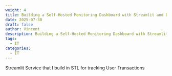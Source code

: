 ```yaml
---
weight: 4
title: Building a Self-Hosted Monitoring Dashboard with Streamlit and Django
date: 2025-07-30
draft: false
author: Vincent
description: Building a Self-Hosted Monitoring Dashboard with Streamlit and Django
tags:
  - IT
categories:
  - IT
---
```

Streamlit Service that I build in STL for tracking User Transactions


